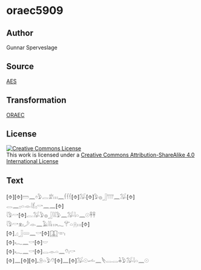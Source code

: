 # oraec5909

## Author

Gunnar Sperveslage

## Source

[AES](https://github.com/simondschweitzer/aes)

## Transformation

[ORAEC](https://oraec.github.io/)

## License

<a rel="license" href="http://creativecommons.org/licenses/by-sa/4.0/"><img alt="Creative Commons License" style="border-width:0" src="https://i.creativecommons.org/l/by-sa/4.0/88x31.png" /></a><br />This work is licensed under a <a rel="license" href="http://creativecommons.org/licenses/by-sa/4.0/">Creative Commons Attribution-ShareAlike 4.0 International License</a>

## Text

[⯑][⯑]𓏠𓈖𓏌𓅱𓐛𓁨𓏥𓈖𓆳𓆳𓆳[⯑]𓅮[⯑]𓅱𓐍𓃀𓇲𓈖𓅮[⯑]<br>
𓂋𓈖𓊪𓏏𓁹𓇋𓆴𓊪𓎡𓈖𓈖[⯑]<br>
𓇋𓅱𓎡[⯑]𓐛𓅮𓅱𓐍𓃀𓇋𓇋𓅱𓈖𓅮𓇋𓏏𓈖𓇳𓋹𓋹<br>
𓇋𓅱𓎡𓁷𓏤𓌳𓁹𓈖𓄿𓇋𓇋𓏥𓆑𓄝𓏏𓇶𓏥[⯑]<br>
[⯑]𓈎𓃀𓄲𓈖𓎡[⯑]𓉳𓎱𓏤<br>
[⯑]𓆑𓈖𓎡[⯑]𓎟<br>
[⯑]𓆑𓈖𓎡[⯑]𓂋𓁹𓏏𓈖𓄣𓏤𓎡<br>
[⯑]𓈖[⯑][⯑]𓄂𓏏𓅱𓄣[⯑]𓈖[⯑]𓅮𓇳𓌡𓈖𓌸𓂋𓂋𓇓𓅱𓅮𓇋𓏏𓈖𓇳<br>
